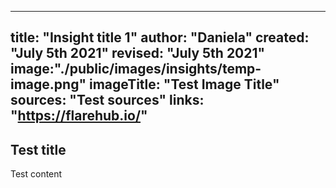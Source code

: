 
---
title: "Insight title 1"
author: "Daniela"
created: "July 5th 2021"
revised: "July 5th 2021"
image:"./public/images/insights/temp-image.png"
imageTitle: "Test Image Title"
sources: "Test sources"
links: "https://flarehub.io/"
---

## Test title 

Test content
